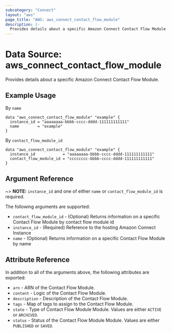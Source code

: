 ```yaml
---
subcategory: "Connect"
layout: "aws"
page_title: "AWS: aws_connect_contact_flow_module"
description: |-
  Provides details about a specific Amazon Connect Contact Flow Module.
---
```


# Data Source: aws_connect_contact_flow_module

Provides details about a specific Amazon Connect Contact Flow Module.

## Example Usage

By `name`

```hcl
data "aws_connect_contact_flow_module" "example" {
  instance_id = "aaaaaaaa-bbbb-cccc-dddd-111111111111"
  name        = "example"
}
```

By `contact_flow_module_id`

```hcl
data "aws_connect_contact_flow_module" "example" {
  instance_id            = "aaaaaaaa-bbbb-cccc-dddd-111111111111"
  contact_flow_module_id = "cccccccc-bbbb-cccc-dddd-111111111111"
}
```

## Argument Reference

~> **NOTE:** `instance_id` and one of either `name` or `contact_flow_module_id` is required.

The following arguments are supported:

* `contact_flow_module_id` - (Optional) Returns information on a specific Contact Flow Module by contact flow module id
* `instance_id` - (Required) Reference to the hosting Amazon Connect Instance
* `name` - (Optional) Returns information on a specific Contact Flow Module by name

## Attribute Reference

In addition to all of the arguments above, the following attributes are exported:

* `arn` - ARN of the Contact Flow Module.
* `content` - Logic of the Contact Flow Module.
* `description` - Description of the Contact Flow Module.
* `tags` - Map of tags to assign to the Contact Flow Module.
* `state` - Type of Contact Flow Module Module. Values are either `ACTIVE` or `ARCHIVED`.
* `status` - Status of the Contact Flow Module Module. Values are either `PUBLISHED` or `SAVED`.

